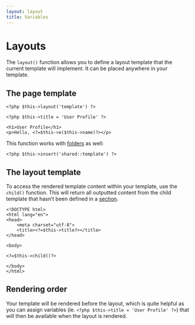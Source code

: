 ```yaml
---
layout: layout
title: Variables
---
```


Layouts
=======

The `layout()` function allows you to define a layout template that the current template will implement. It can be placed anywhere in your template.

## The page template

~~~.language-php
<?php $this->layout('template') ?>

<?php $this->title = 'User Profile' ?>

<h1>User Profile</h1>
<p>Hello, <?=$this->e($this->name)?></p>
~~~

This function works with [folders](/engine/folders/) as well:

~~~language-php
<?php $this->insert('shared::template') ?>
~~~

## The layout template

To access the rendered template content within your template, use the `child()` function. This will return all outputted content from the child template that hasn’t been defined in a [section](/templates/sections/).

~~~.language-php
<!DOCTYPE html>
<html lang="en">
<head>
    <meta charset="utf-8">
    <title><?=$this->title?></title>
</head>

<body>

<?=$this->child()?>

</body>
</html>
~~~

## Rendering order

Your template will be rendered before the layout, which is quite helpful as you can assign variables (ie. `<?php $this->title = 'User Profile' ?>`) that will then be available when the layout is rendered.